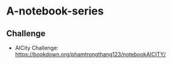 # A-notebook-series

## Challenge
- AICity Challenge: https://bookdown.org/phamtrongthang123/notebookAICITY/
